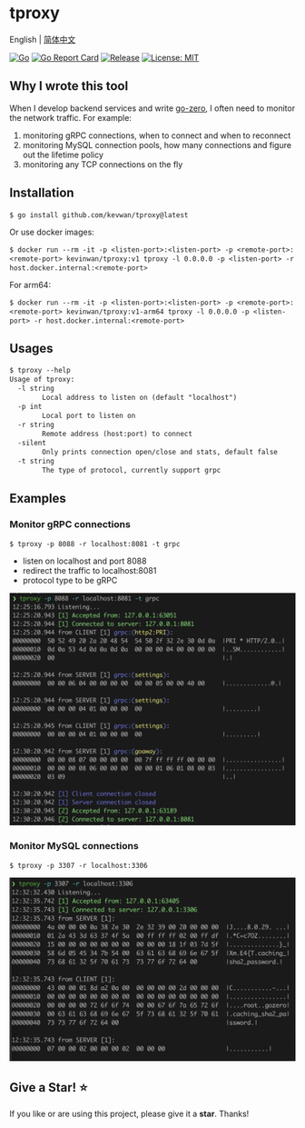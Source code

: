 # tproxy

English | [简体中文](readme-cn.md)

[![Go](https://github.com/kevwan/tproxy/workflows/Go/badge.svg?branch=main)](https://github.com/kevwan/tproxy/actions)
[![Go Report Card](https://goreportcard.com/badge/github.com/kevwan/tproxy)](https://goreportcard.com/report/github.com/kevwan/tproxy)
[![Release](https://img.shields.io/github/v/release/kevwan/tproxy.svg?style=flat-square)](https://github.com/kevwan/tproxy)
[![License: MIT](https://img.shields.io/badge/License-MIT-yellow.svg)](https://opensource.org/licenses/MIT)

## Why I wrote this tool

When I develop backend services and write [go-zero](https://github.com/zeromicro/go-zero), I often need to monitor the network traffic. For example:
1. monitoring gRPC connections, when to connect and when to reconnect
2. monitoring MySQL connection pools, how many connections and figure out the lifetime policy
3. monitoring any TCP connections on the fly

## Installation

```shell
$ go install github.com/kevwan/tproxy@latest
```

Or use docker images:

```shell
$ docker run --rm -it -p <listen-port>:<listen-port> -p <remote-port>:<remote-port> kevinwan/tproxy:v1 tproxy -l 0.0.0.0 -p <listen-port> -r host.docker.internal:<remote-port>
```

For arm64:

```shell
$ docker run --rm -it -p <listen-port>:<listen-port> -p <remote-port>:<remote-port> kevinwan/tproxy:v1-arm64 tproxy -l 0.0.0.0 -p <listen-port> -r host.docker.internal:<remote-port>
```

## Usages

```shell
$ tproxy --help
Usage of tproxy:
  -l string
        Local address to listen on (default "localhost")
  -p int
        Local port to listen on
  -r string
        Remote address (host:port) to connect
  -silent
        Only prints connection open/close and stats, default false
  -t string
        The type of protocol, currently support grpc
```

## Examples

### Monitor gRPC connections

```shell
$ tproxy -p 8088 -r localhost:8081 -t grpc
```

- listen on localhost and port 8088
- redirect the traffic to localhost:8081
- protocol type to be gRPC

<img width="600" alt="image" src="images/grpc.png">

### Monitor MySQL connections

```shell
$ tproxy -p 3307 -r localhost:3306
```

<img width="600" alt="image" src="images/mysql.png">

## Give a Star! ⭐

If you like or are using this project, please give it a **star**. Thanks!
